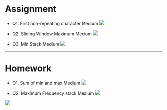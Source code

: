 # Assignment

- Q1. First non-repeating character Medium [![](https://img.shields.io/badge/-MEDIUM-yellow)]()

- Q2. Sliding Window Maximum Medium [![](https://img.shields.io/badge/-MEDIUM-yellow)]()

- Q3. Min Stack Medium [![](https://img.shields.io/badge/-MEDIUM-yellow)]()

*** 

# Homework

- Q1. Sum of min and max Medium [![](https://img.shields.io/badge/-MEDIUM-yellow)]()

- Q2. Maximum Frequency stack Medium [![](https://img.shields.io/badge/-MEDIUM-yellow)]()



[![](https://img.shields.io/badge/github-blue?style=for-the-badge)](https://github.com/pashmash372)

